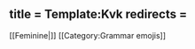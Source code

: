 title = Template:Kvk
redirects =
---

[[Feminine|<span title="Feminine (kvenkyn)"            class='emoji feminine singular'></span>]]<noinclude>
[[Category:Grammar emojis]]
</noinclude>